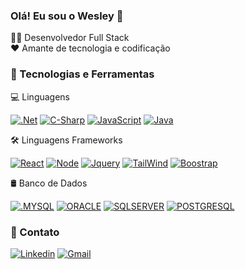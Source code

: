 ### Olá! Eu sou o Wesley 👋


👨‍💻 Desenvolvedor Full Stack <br> ❤️ Amante de tecnologia e codificação 

### 🚀 Tecnologias e Ferramentas



💻 Linguagens

[![.Net](https://img.shields.io/badge/.NET-5C2D91?style=for-the-badge&logo=.net&logoColor=white)]()
[![C-Sharp](https://img.shields.io/badge/C%23-239120?style=for-the-badge&logo=c-sharp&logoColor=white)]()
[![JavaScript](https://img.shields.io/badge/JavaScript-F7DF1E?style=for-the-badge&logo=javascript&logoColor=black)]()
[![Java](https://img.shields.io/badge/Java-ED8B00?style=for-the-badge&logo=openjdk&logoColor=white)]()


🛠️ Linguagens Frameworks

[![React](https://img.shields.io/badge/React-20232A?style=for-the-badge&logo=react&logoColor=61DAFB)]()
[![Node](    https://img.shields.io/badge/Node.js-43853D?style=for-the-badge&logo=node.js&logoColor=white)]()
[![Jquery](https://img.shields.io/badge/jQuery-0769AD?style=for-the-badge&logo=jquery&logoColor=white)]()
[![TailWind](https://img.shields.io/badge/Tailwind_CSS-38B2AC?style=for-the-badge&logo=tailwind-css&logoColor=white)]()
[![Boostrap](https://img.shields.io/badge/Bootstrap-563D7C?style=for-the-badge&logo=bootstrap&logoColor=white)]()

🛢 Banco de Dados

[![.MYSQL](https://img.shields.io/badge/MySQL-005C84?style=for-the-badge&logo=mysql&logoColor=white)]()
[![ORACLE](https://img.shields.io/badge/Oracle-F80000?style=for-the-badge&logo=oracle&logoColor=black)]()
[![SQLSERVER](https://img.shields.io/badge/SQL_Server-CC2927?style=for-the-badge&logo=microsoftsqlserver&logoColor=white)]()
[![POSTGRESQL](https://img.shields.io/badge/PostgreSQL-316192?style=for-the-badge&logo=postgresql&logoColor=white)]()


### 📱 Contato

[![Linkedin](https://img.shields.io/badge/LinkedIn-0077B5?style=for-the-badge&logo=linkedin&logoColor=white)](http://linkedin.com/in/wesleypmalves)
[![Gmail](https://img.shields.io/badge/Gmail-D14836?style=for-the-badge&logo=gmail&logoColor=white)](wesleypalves10@gmail.com)

